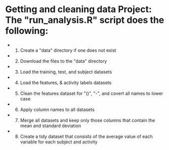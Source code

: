 # Getting and cleaning data Project: The "run_analysis.R" script does the following:

- 1. Create a "data" directory if one does not exist
- 2. Download the files to the "data" directory
- 3. Load the training, test, and subject datasets
- 4. Load the features, & activity labels datasets
- 5. Clean the features dataset for "()", "-", and covert all names to lower case
- 6. Apply column names to all datasets
- 7. Merge all datasets and keep only those columns that contain the mean and standard deviation
- 8. Create a tidy dataset that consists of the average value of each variable for each subject and activity
